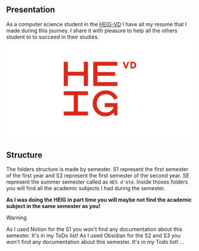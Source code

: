 ## Presentation
As a computer science student in the [HEIG-VD](https://heig-vd.ch) I have all my resume that I made during this journey. I share it with pleasure to help all the others student to to succeed in their studies.
![HEIGVD](_src/img/docs/HEIGVD.png)
## Structure
The folders structure is made by semester. S1 represent the first semester of the first year and S3 represent the first semester of the second year. SE represent the summer semester called as `HES d'été`. Inside thoses folders you will find all the academic subjects I had during the semester.

**As I was doing the HEIG in part time you will maybe not find the academic subject in the same semester as you!**

>[!warning]
>As I used Notion for the S1 you won't find any documentation about this semester. It's in my ToDo list!
>As I used Obsidian for the S2 and S3 you won't find any documentation about this semester. It's in my Todo list!
>...

